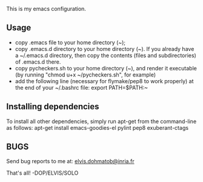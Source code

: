 This is my emacs configuration.

Usage
-----
- copy .emacs file to your home directory (~);
- copy .emacs.d directory to your home directory (~). If you already have a ~/.emacs.d directory, then copy the contents (files and subdirectories) of .emacs.d there.
- copy pycheckers.sh to your home directory (~), and render it executable (by running "chmod u+x ~/pycheckers.sh", for example)
- add the following line (necessary for flymake/pep8 to work properly) at the end of your ~/.bashrc file:
export PATH=$PATH:~

Installing dependencies
-----------------------
To install all other dependencies, simply run apt-get from the command-line as follows:
apt-get install emacs-goodies-el pylint pep8 exuberant-ctags

BUGS
----
Send bug reports to me at: elvis.dohmatob@inria.fr

That's all!
-DOP/ELVIS/SOLO
